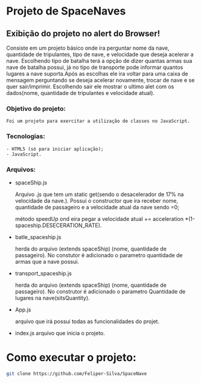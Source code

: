 # Projeto de SpaceNaves

## Exibição do projeto no alert do Browser!
Consiste em um projeto básico onde ira perguntar nome da nave, quantidade de tripulantes, tipo de nave, e velocidade que deseja acelerar a nave. 
Escolhendo tipo de batalha terá a opção de dizer quantas armas sua nave de batalha possui, já no tipo de transporte pode informar quantos lugares a nave suporta.Após as escolhas ele ira voltar para uma caixa de mensagem perguntando se deseja acelerar novamente, trocar de nave e se quer sair/imprimir. Escolhendo sair ele mostrar o ultimo alet com os dados(nome, quantidade de tripulantes e velocidade atual).

### Objetivo do projeto:
    Foi um projeto para exercitar a utilização de classes no JavaScript.

### Tecnologias:
    - HTML5 (só para iniciar aplicação);
    - JavaScript.

### Arquivos:
- spaceShip.js
    
    Arquivo .js que tem um static get(sendo o desacelerador de 17% na velocidade da nave.). Possui o constructor que ira receber nome, quantidade de passageiro e a velocidade atual da  nave sendo =0;
    
    método speedUp ond eira pegar a velocidade atual += acceleration *(1-spaceship.DESECERATION_RATE).

- batle_spaceship.js

    herda do arquivo (extends spaceShip) (nome, quantidade de passageiro). No constutor é adicionado o parametro quantidade de armas que a nave possui.

- transport_spaceship.js

    herda do arquivo (extends spaceShip) (nome, quantidade de passageiro). No construtor é adicionado o parametro Quantidade de lugares na nave(sitsQuantity).

- App.js

    arquivo que irá possui todas as funcionalidades do projet.

- index.js
    arquivo que inicia o projeto.

# Como executar o projeto:
```bash
git clone https://github.com/Feliper-Silva/SpaceNave
```
